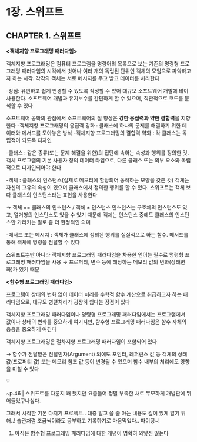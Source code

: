 # 1장. 스위프트

## CHAPTER 1. 스위프트

**<객체지향 프로그래밍 패러다임>**

객체지향 프로그래밍은 컴퓨터 프로그램을 명령어의 목록으로 보는 기존의 명령형 프로그래밍 패러다임의
시각에서 벗어나 여러 개의 독립된 단위인 객체의 모임으로 파악하고자 하는 시각.
각각의 객체는 서로 메시지를 주고 받고 데이터를 처리한다

-장점: 유연하고 쉽게 변경할 수 있도록 작성할 수 있어 대규모 소프트웨어 개발에 많이 사용한다.
         소프트웨어 개발과 유지보수를 간편하게 할 수 있으며, 직관적으로 코드를 분석할 수 있다 

소프트웨어 공학의 관점에서 소프트웨어의 질 향상은 **강한 응집력과 약한 결합력**을 지향한다 
-객체지향 프로그래밍의 응집력 강화 : 클래스에 하나의 문제를 해결하기 위한 데이터와 메서드를 모아놓은 방식
-객체지향 프로그래밍의 결합력 약화 : 각 클래스는 독립적이 되도록 디자인

-클래스 : 같은 종류(또는 문제 해결을 위한)의 집단에 속하는 속성과 행위를 정의한 것. 객체 프로그램의 기본 사용자 정의 데이터 타입으로, 다른 클래스 또는 외부 요소와 독립적으로 디자인되어야 한다 

-객체 :  클래스의 인스턴스(실제로 메모리에 할당되어 동작하는 모양을 갖춘 것) 객체는 자신의 고유의 속성이 있으며 클래스에서 정의한 행위를 할 수 있다. 스위프트는 객체 보다 클래스의 인스턴스라는 표현을 사용한다 

→ 객체 == 클래스의 인스턴스 / 객체 ≠ 인스턴스
인스턴스는 구조체의 인스턴스도 있고, 열거형의 인스턴스도 있을 수 있기 때문에 객체는 인스턴스 중에도 클래스의 인스턴스만 가리키는 말로 좀 더 한정적인 의미

-메서드 또는 메시지 : 객체가 클래스에 정의된 행위를 실질적으로 하는 함수. 메서드를 통해 객체에 명령을 전달할 수 있다 

스위프트뿐만 아니라 객체지향 프로그래밍 패러다임을 차용한 언어는 필수로 명령형 프로그래밍 패러다임을 사용
→ 프로퍼티, 변수 등에 해당하는 메모리 값의 변화(상태변화)가 있기 때문

**<함수형 프로그래밍 패러다임>**

프로그램이 상태의 변화 없이 데이터 처리를 수학적 함수 계산으로 취급하고자 하는 패러다임으로, 대규모 병렬처리가 굉장히 쉽다는 장점이 있다 

객체지향 프로그래밍 패러다임이나 명령형 프로그래밍 패러다임에서는 프로그램에서 값이나 상태의 변화를 중요하게 여기지만, 함수형 프로그래밍 패러다임은 함수 자체의 응용을 중요하게 여긴다 

객체지향 프로그래밍은 절차지향 프로그래밍 패러다임이 포함되어 있다 

→ 함수가 전달받은 전달인자(Argument) 외에도 포인터, 레퍼런스 값 등 객체의 상태 값(프로퍼티 값) 또는 메모리 참조 값 등이 변경될 수 있으며 함수 내부의 처리에도 영향을 미칠 수 있다 

<aside>
💡

~p.46 | 스위프트를 다룬지 꽤 됐지만 요즘들어 정말 부족한 채로 무모하게 개발판에 뛰어들었구나싶다. 

그래서 시작한 기본 다지기 프로젝트.. 대충 알고 쓸 줄 아는 내용도 깊이 있게 알기 위해..! 습관처럼 조금씩이라도 공부하고 기록하기로 마음먹었다.. 파이팅~! 

1. 아직은 함수형 프로그래밍 패러다임에 대한 개념이 명확히 와닿진 않는다 
</aside>